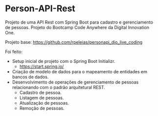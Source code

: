 # **Person-API-Rest**

Projeto de uma API Rest com Spring Boot para cadastro e gerenciamento de pessoas. Projeto do Bootcamp Code Anywhere da Digital Innovation One.

Projeto base: https://github.com/rpeleias/personapi_dio_live_coding

Foi feito:

- Setup inicial de projeto com o Spring Boot Initializr.
  - https://start.spring.io/
- Criação de modelo de dados para o mapeamento de entidades em bancos de dados.
- Desenvolvimento de operações de gerenciamento de pessoas relacionando com o padrão arquitetural REST.
  - Cadastro de pessoa.
  - Listagem de pessoas.
  - Atualização de pessoas.
  - Remoção de pessoas.

